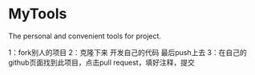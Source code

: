 # MyTools
The personal and convenient tools for project.




1：fork别人的项目
2：克隆下来 开发自己的代码 最后push上去
3：在自己的github页面找到此项目，点击pull request，填好注释，提交